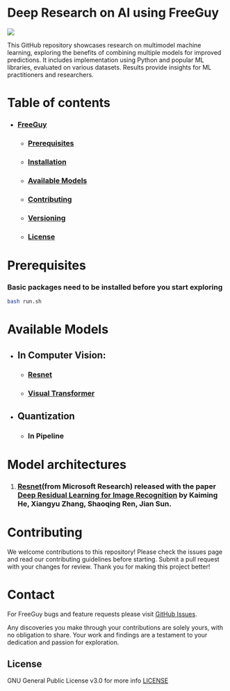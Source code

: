 # Deep Research on AI using FreeGuy

<a href="https://git-codecommit.ap-south-1.amazonaws.com/v1/repos/ai-mammography-classification"><img src="https://img.shields.io/pypi/pyversions/dataprep?style=flat-square"/></a>
<!-- <a href=""><img src="https://colab.research.google.com/assets/colab-badge.svg" alt="Open In Colab"></a> -->


This GitHub repository showcases research on multimodel machine learning, exploring the benefits of combining multiple models for improved predictions. It includes implementation using Python and popular ML libraries, evaluated on various datasets. Results provide insights for ML practitioners and researchers.


# Table of contents

- ### [FreeGuy](#freeguy)
  - ### [Prerequisites](#prerequisites)
  - ### [Installation](#installation)
  - ### [Available Models](#available-models)
  - ### [Contributing](#contributing)
  - ### [Versioning](#versioning)
  - ### [License](#license)

# Prerequisites

### Basic packages need to be installed before you start exploring
```sh
bash run.sh
```

# Available Models
- ## In Computer Vision:
    - ### [Resnet](/home/nishanth/Desktop/RnD/deep-research-on-ai/examples/resnet/README.md)
    - ### [Visual Transformer](/home/nishanth/Desktop/RnD/deep-research-on-ai/examples/visual_transformers/README.md)

- ## Quantization
    - ### In Pipeline

# Model architectures

1. ### **[Resnet](#)**(from Microsoft Research) released with the paper [Deep Residual Learning for Image Recognition](https://arxiv.org/abs/1512.03385) by Kaiming He, Xiangyu Zhang, Shaoqing Ren, Jian Sun.

# Contributing

We welcome contributions to this repository! Please check the issues page and read our contributing guidelines before starting. Submit a pull request with your changes for review. Thank you for making this project better!

# Contact
For FreeGuy bugs and feature requests please visit [GitHub Issues](https://github.com/nkdatascientist/freeguy/issues).

Any discoveries you make through your contributions are solely yours, with no obligation to share. Your work and findings are a testament to your dedication and passion for exploration.

## License

  GNU General Public License v3.0 for more info [LICENSE](https://github.com/nkdatascientist/deep-research-on-ai/blob/4325ef47cae286012be49066ef1fe184c1a7a845/LICENSE)
